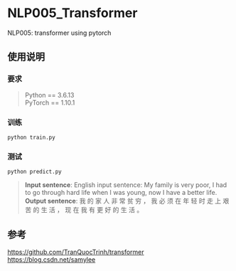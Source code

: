 # NLP005_Transformer
NLP005: transformer using pytorch

## 使用说明
### 要求
> Python == 3.6.13 \
> PyTorch == 1.10.1
### 训练
```shell script
python train.py
```
### 测试
```shell script
python predict.py  
```
> **Input sentence**: English input sentence: My family is very poor, I had to go through hard life when I was young, now I have a better life.  
> **Output sentence**: 我 的 家 人 非 常 贫 穷 ， 我 必 须 在 年 轻 时 走 上 艰 苦 的 生 活 ， 现 在 我 有 更 好 的 生 活 。  
## 参考
https://github.com/TranQuocTrinh/transformer  
https://blog.csdn.net/samylee  
